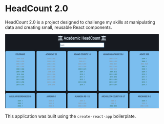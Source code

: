 # HeadCount 2.0

HeadCount 2.0 is a project designed to challenge my skills at manipulating data and creating small, reusable React components.

![HeadCount](HeadCountSS.png)


This application was built using the `create-react-app` boilerplate. 
